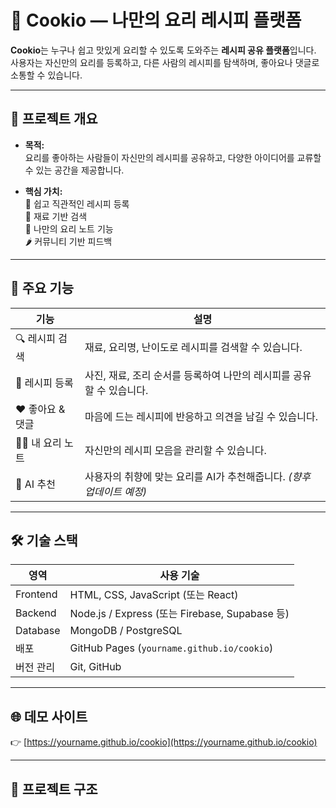 # 🍳 Cookio — 나만의 요리 레시피 플랫폼

**Cookio**는 누구나 쉽고 맛있게 요리할 수 있도록 도와주는 **레시피 공유 플랫폼**입니다.  
사용자는 자신만의 요리를 등록하고, 다른 사람의 레시피를 탐색하며, 좋아요나 댓글로 소통할 수 있습니다.

---

## 🚀 프로젝트 개요

- **목적:**  
  요리를 좋아하는 사람들이 자신만의 레시피를 공유하고, 다양한 아이디어를 교류할 수 있는 공간을 제공합니다.

- **핵심 가치:**  
  🥕 쉽고 직관적인 레시피 등록  
  🍗 재료 기반 검색  
  🍜 나만의 요리 노트 기능  
  🌶️ 커뮤니티 기반 피드백

---

## 🧩 주요 기능

| 기능 | 설명 |
|------|------|
| 🔍 레시피 검색 | 재료, 요리명, 난이도로 레시피를 검색할 수 있습니다. |
| 📝 레시피 등록 | 사진, 재료, 조리 순서를 등록하여 나만의 레시피를 공유할 수 있습니다. |
| ❤️ 좋아요 & 댓글 | 마음에 드는 레시피에 반응하고 의견을 남길 수 있습니다. |
| 👩‍🍳 내 요리 노트 | 자신만의 레시피 모음을 관리할 수 있습니다. |
| 🧠 AI 추천 | 사용자의 취향에 맞는 요리를 AI가 추천해줍니다. *(향후 업데이트 예정)* |

---

## 🛠️ 기술 스택

| 영역 | 사용 기술 |
|------|------------|
| Frontend | HTML, CSS, JavaScript (또는 React) |
| Backend | Node.js / Express (또는 Firebase, Supabase 등) |
| Database | MongoDB / PostgreSQL |
| 배포 | GitHub Pages (`yourname.github.io/cookio`) |
| 버전 관리 | Git, GitHub |

---

## 🌐 데모 사이트

👉 [https://yourname.github.io/cookio](https://yourname.github.io/cookio)

---

## 📂 프로젝트 구조

